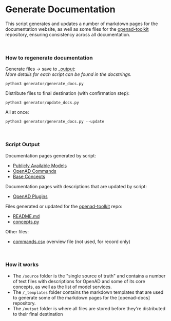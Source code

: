 # Generate Documentation

This script generates and updates a number of markdown pages for the documentation website, as well as some files for the [openad-toolkit] repository, ensuring consistency across all documentation.

<br>

### How to regenerate documentation

Generate files &rarr; save to [_output](_output):  
_More details for each script can be found in the docstrings._

```
python3 generator/generate_docs.py
```

Distribute files to final destination (with confirmation step):

```
python3 generator/update_docs.py
```

All at once:

```
python3 generator/generate_docs.py --update
```

<br>

### Script Output

Documentation pages generated by script:
- [Publicly Available Models](https://openad.accelerate.science/docs/model-service/deploying-models)
- [OpenAD Commands](https://openad.accelerate.science/docs/commands)
- [Base Concepts](https://openad.accelerate.science/docs/base-concepts)

Documentation pages with descriptions that are updated by script:
- [OpenAD Plugins](https://openad.accelerate.science/docs/plugins)

Files generated or updated for the [openad-toolkit] repo:
- [README.md](https://github.com/acceleratedscience/openad-toolkit?tab=readme-ov-file#readme)
- [concepts.py](https://github.com/acceleratedscience/openad-toolkit/blob/main/openad/helpers/concepts.py)

Other files:
- [commands.csv](generator/_output/other/commands.csv) overview file (not used, for record only)

<br>

### How it works

-   The `/source` folder is the "single source of truth" and contains a number of text files with descriptions for OpenAD and some of its core concepts, as well as the list of model services.
-   The `/_templates` folder contains the markdown templates that are used to generate some of the markdown pages for the [openad-docs] repository.
-   The `/output` folder is where all files are stored before they're distributed to their final destination


[openad-toolkit]: https://github.com/acceleratedscience/openad-toolkit